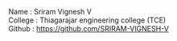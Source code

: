 Name : Sriram Vignesh V <br> 
College : Thiagarajar engineering college (TCE) <br>
Github : https://github.com/SRIRAM-VIGNESH-V
